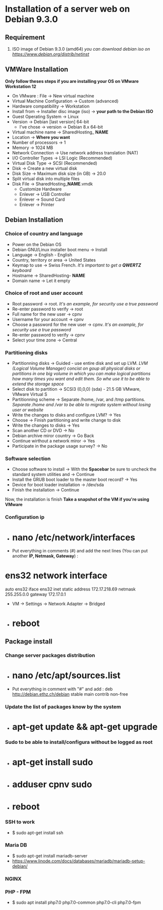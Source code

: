 # Installation of a server web on Debian 9.3.0

## Requirement
   1. ISO image of Debian 9.3.0 (amd64)
  *you can download debian iso on https://www.debian.org/distrib/netinst*

## VMWare Installation
   **Only follow theses steps if you are installing your OS on VMware Workstation 12**
   - On VMware : File → New virtual machine
   - Virtual Machine Configuration → Custom (advanced)
   - Hardware compatibility → Workstation
   - Install from → Installer disc image (iso) → **your path to the Debian ISO**
   - Guest Operating System → Linux
   - Version → Debian [last version] 64-bit
      - I've chose → version → Debian 8.x 64-bit
   - Virtual machine name → SharedHosting_ **NAME**
   - Location → **Where you want**
   - Number of processors → 1
   - Memory → 1024 MB
   - Network Connection → Use network address translation (NAT)
   - I/O Controller Types → LSI Logic (Recommended)
   - Virtual Disk Type → SCSI (Recommended)
   - Disk → Create a new virtual disk
   - Disk Size → Maximum disk size (in GB) → 20.0
   - Split virtual disk into multiple files
   - Disk File → SharedHosting_**NAME**.vmdk
      - Customize Hardware
      - Enlever → USB Controller
      - Enlever → Sound Card
      - Enlever → Printer

## Debian Installation

### Choice of country and language
   - Power on the Debian OS
   - Debian GNU/Linux installer boot menu → Install
   - Language → English - English
   - Country, territory or area → United States
   - Keymap to use → Swiss French. *It's important to get a **QWERTZ** keyboard*
   - Hostname → SharedHosting- **NAME**
   - Domain name → Let it empty


### Choice of root and user account
   - Root password → root. *It's an example, for security use a true password*
   - Re-enter password to verify → root
   - Full name for the new user → cpnv
   - Username for your account → cpnv
   - Choose a password for the new user → cpnv. *It's an example, for security use a true password*
   - Re-enter password to verify → cpnv
   - Select your time zone → Central


### Partitioning disks  
   - Partitionning disks → Guided - use entire disk and set up LVM. *LVM (Logical Volume Manager)     concist on goup all physical disks or partitions in one big volume in which you can make logical partitions how many times you want and edit them. So whe use it to be able to extend the storage space*
   - Select disk to partition → SCSI3 (0,0,0) (sda) - 21.5 GB VMware, VMware Virtual S
   - Partitionning scheme → Separate /home, /var, and /tmp partitions. *Separate /home and /var to be able to migrate system without losing user or website*
   - Write the changes to disks and configure LVM? → Yes
   - Choose → Finish partitioning and write change to disk
   - Write the changes to disks → Yes
   - Scan another CD or DVD → No
   - Debian archive miror country → Go Back
   - Continue wirthout a network miror → Yes
   - Participate in the package usage survey? → No


### Software selection
   - Choose software to install → With the **Spacebar** be sure to uncheck the standard system utilities and → Continue
   - Install the GRUB boot loader to the master boot record? → Yes
   - Device for boot loader installation → /dev/sda
   - Finish the installation → Continue

   Now, the installation is finish
   **Take a snapshot of the VM if you're using VMware**

### Configuration ip
   - # nano /etc/network/interfaces
   - Put everything in comments (#) and add the next lines (You can put another **IP, Netmask, Gateway**) :
   # ens32 network interface
   auto ens32
   iface ens32 inet static
         address 172.17.218.69
         netmask 255.255.0.0
         gateway 172.17.0.1
   - VM → Settings → Network Adapter → Bridged
   - # reboot

## Package install

### Change server packages distribution
   - # nano /etc/apt/sources.list
   - Put everything in comment with "#" and add :
   deb http://debian.ethz.ch/debian stable main contrib non-free

### Update the list of packages know by the system
   - # apt-get update && apt-get upgrade

### Sudo to be able to install/configura without be logged as root
   - # apt-get install sudo
   - # adduser cpnv sudo
   - # reboot

### SSH to work
   - $ sudo apt-get install ssh

### Maria DB
   - $ sudo apt-get install mariadb-server   
   - https://www.linode.com/docs/databases/mariadb/mariadb-setup-debian/

### NGINX
### PHP - FPM
   - $ sudo apt install php7.0 php7.0-common php7.0-cli php7.0-fpm
